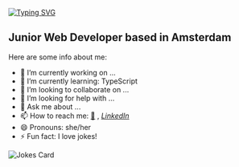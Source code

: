 [![Typing SVG](https://readme-typing-svg.demolab.com?font=Lemon&pause=1000&color=D132B8&background=FFFFFF00&vCenter=true&random=false&width=435&lines=Hi+there+%F0%9F%91%8B%2C+I'm+Alessandra)](https://git.io/typing-svg)

## Junior Web Developer based in Amsterdam

Here are some info about me:

- 🔭 I’m currently working on ...
- 🌱 I’m currently learning: TypeScript
- 👯 I’m looking to collaborate on ...
- 🤔 I’m looking for help with ...
- 💬 Ask me about ...
- 📫 How to reach me: [📧](scaalessandra@icloud.com) , *[LinkedIn](https://www.linkedin.com/in/alessandra-scarpellini-8798aa93/?locale=en_US)*
- 😄 Pronouns: she/her
- ⚡ Fun fact: I love jokes!

![Jokes Card](https://readme-jokes.vercel.app/api?theme=pinkish)
